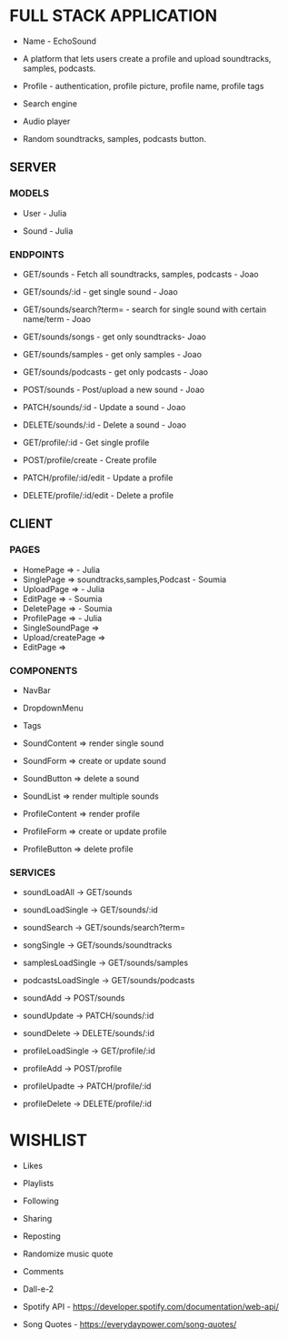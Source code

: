 # FULL STACK APPLICATION

- Name - EchoSound

- A platform that lets users create a profile and upload soundtracks, samples, podcasts.

- Profile - authentication, profile picture, profile name, profile tags
- Search engine
- Audio player
- Random soundtracks, samples, podcasts button.

## SERVER

### MODELS

- User - Julia

- Sound - Julia

### ENDPOINTS

- GET/sounds - Fetch all soundtracks, samples, podcasts - Joao
- GET/sounds/:id - get single sound - Joao
- GET/sounds/search?term= - search for single sound with certain name/term - Joao
- GET/sounds/songs - get only soundtracks- Joao
- GET/sounds/samples - get only samples - Joao
- GET/sounds/podcasts - get only podcasts - Joao
- POST/sounds - Post/upload a new sound - Joao
- PATCH/sounds/:id - Update a sound - Joao
- DELETE/sounds/:id - Delete a sound - Joao

- GET/profile/:id - Get single profile
- POST/profile/create - Create profile
- PATCH/profile/:id/edit - Update a profile
- DELETE/profile/:id/edit - Delete a profile

## CLIENT

### PAGES

- HomePage => - Julia
- SinglePage => soundtracks,samples,Podcast - Soumia
- UploadPage => - Julia
- EditPage => - Soumia
- DeletePage => - Soumia
- ProfilePage => - Julia
- SingleSoundPage =>
- Upload/createPage =>
- EditPage =>

### COMPONENTS

- NavBar
- DropdownMenu
- Tags
- SoundContent => render single sound
- SoundForm => create or update sound
- SoundButton => delete a sound
- SoundList => render multiple sounds

- ProfileContent => render profile
- ProfileForm => create or update profile
- ProfileButton => delete profile

### SERVICES

- soundLoadAll -> GET/sounds
- soundLoadSingle -> GET/sounds/:id
- soundSearch -> GET/sounds/search?term=
- songSingle -> GET/sounds/soundtracks
- samplesLoadSingle -> GET/sounds/samples
- podcastsLoadSingle -> GET/sounds/podcasts
- soundAdd -> POST/sounds
- soundUpdate -> PATCH/sounds/:id
- soundDelete -> DELETE/sounds/:id

- profileLoadSingle -> GET/profile/:id
- profileAdd -> POST/profile
- profileUpadte -> PATCH/profile/:id
- profileDelete -> DELETE/profile/:id

# WISHLIST

- Likes
- Playlists
- Following
- Sharing
- Reposting
- Randomize music quote
- Comments
- Dall-e-2

- Spotify API - https://developer.spotify.com/documentation/web-api/
- Song Quotes - https://everydaypower.com/song-quotes/
